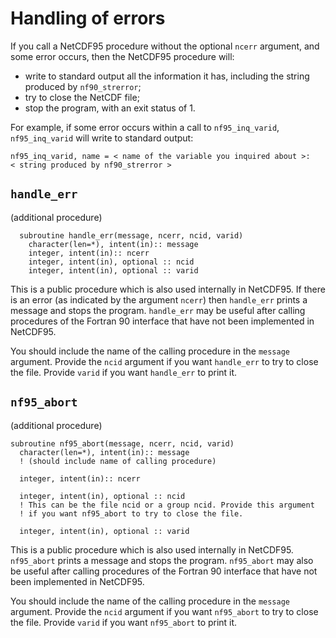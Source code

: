 # Handling of errors

If you call a NetCDF95 procedure without the optional `ncerr`
argument, and some error occurs, then the NetCDF95 procedure will:

-   write to standard output all the information it has, including the
    string produced by `nf90_strerror`;
-   try to close the NetCDF file;
-   stop the program, with an exit status of 1.

For example, if some error occurs within a call to `nf95_inq_varid`,
`nf95_inq_varid` will write to standard output:

    nf95_inq_varid, name = < name of the variable you inquired about >:
    < string produced by nf90_strerror >

## `handle_err`

(additional procedure)

      subroutine handle_err(message, ncerr, ncid, varid)
        character(len=*), intent(in):: message
        integer, intent(in):: ncerr
        integer, intent(in), optional :: ncid
        integer, intent(in), optional :: varid

This is a public procedure which is also used internally in NetCDF95. If
there is an error (as indicated by the argument `ncerr`) then
`handle_err` prints a message and stops the program. `handle_err` may be
useful after calling procedures of the Fortran 90 interface that have
not been implemented in NetCDF95.

You should include the name of the calling procedure in the `message`
argument. Provide the `ncid` argument if you want `handle_err` to try to
close the file. Provide `varid` if you want `handle_err` to print it.

## `nf95_abort`

(additional procedure)

```
subroutine nf95_abort(message, ncerr, ncid, varid)
  character(len=*), intent(in):: message
  ! (should include name of calling procedure)

  integer, intent(in):: ncerr

  integer, intent(in), optional :: ncid
  ! This can be the file ncid or a group ncid. Provide this argument
  ! if you want nf95_abort to try to close the file.

  integer, intent(in), optional :: varid
```

This is a public procedure which is also used internally in NetCDF95.
`nf95_abort` prints a message and stops the program. `nf95_abort` may
also be useful after calling procedures of the Fortran 90 interface
that have not been implemented in NetCDF95.

You should include the name of the calling procedure in the `message`
argument. Provide the `ncid` argument if you want `nf95_abort` to try
to close the file. Provide `varid` if you want `nf95_abort` to print
it.
